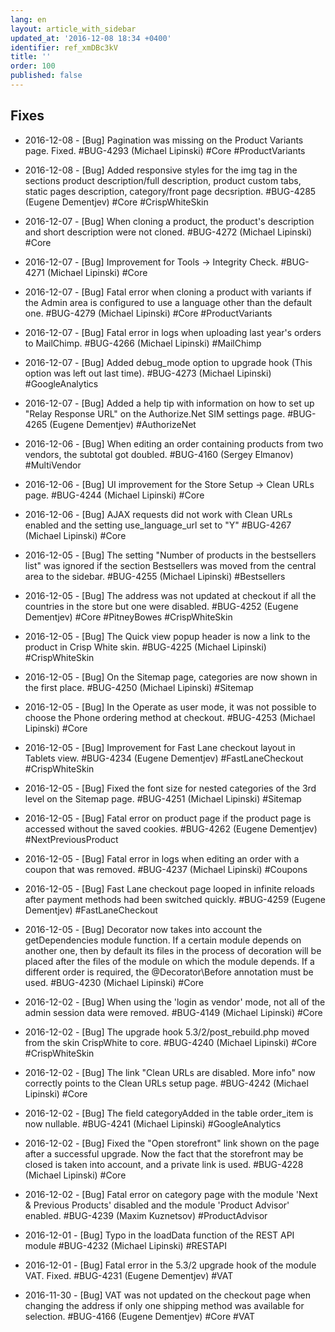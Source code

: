 ```yaml
---
lang: en
layout: article_with_sidebar
updated_at: '2016-12-08 18:34 +0400'
identifier: ref_xmDBc3kV
title: ''
order: 100
published: false
---
```

## Fixes

* 2016-12-08 - [Bug] Pagination was missing on the Product Variants page. Fixed. #BUG-4293 (Michael Lipinski) #Core #ProductVariants

* 2016-12-08 - [Bug] Added responsive styles for the img tag in the sections product description/full description, product custom tabs, static pages description, category/front page decsription. #BUG-4285 (Eugene Dementjev) #Core #CrispWhiteSkin

* 2016-12-07 - [Bug] When cloning a product, the product's description and short description were not cloned. #BUG-4272 (Michael Lipinski) #Core

* 2016-12-07 - [Bug] Improvement for Tools -> Integrity Check. #BUG-4271 (Michael Lipinski) #Core

* 2016-12-07 - [Bug] Fatal error when cloning a product with variants if the Admin area is configured to use a language other than the default one. #BUG-4279 (Michael Lipinski) #Core #ProductVariants

* 2016-12-07 - [Bug] Fatal error in logs when uploading last year's orders to MailChimp. #BUG-4266 (Michael Lipinski) #MailChimp

* 2016-12-07 - [Bug] Added debug_mode option to upgrade hook (This option was left out last time). #BUG-4273 (Michael Lipinski) #GoogleAnalytics

* 2016-12-07 - [Bug] Added a help tip with information on how to set up "Relay Response URL" on the Authorize.Net SIM settings page. #BUG-4265 (Eugene Dementjev) #AuthorizeNet

* 2016-12-06 - [Bug] When editing an order containing products from two vendors, the subtotal got doubled. #BUG-4160 (Sergey Elmanov) #MultiVendor

* 2016-12-06 - [Bug] UI improvement for the Store Setup -> Clean URLs page. #BUG-4244 (Michael Lipinski) #Core

* 2016-12-06 - [Bug] AJAX requests did not work with Clean URLs enabled and the setting use_language_url set to "Y" #BUG-4267 (Michael Lipinski) #Core

* 2016-12-05 - [Bug] The setting "Number of products in the bestsellers list" was ignored if the section Bestsellers was moved from the central area to the sidebar. #BUG-4255 (Michael Lipinski) #Bestsellers

* 2016-12-05 - [Bug] The address was not updated at checkout if all the countries in the store but one were disabled. #BUG-4252 (Eugene Dementjev) #Core #PitneyBowes #CrispWhiteSkin

* 2016-12-05 - [Bug] The Quick view popup header is now a link to the product in Crisp White skin. #BUG-4225 (Michael Lipinski) #CrispWhiteSkin

* 2016-12-05 - [Bug] On the Sitemap page, categories are now shown in the first place. #BUG-4250 (Michael Lipinski) #Sitemap

* 2016-12-05 - [Bug] In the Operate as user mode, it was not possible to choose the Phone ordering method at checkout. #BUG-4253 (Michael Lipinski) #Core

* 2016-12-05 - [Bug] Improvement for Fast Lane checkout layout in Tablets view. #BUG-4234 (Eugene Dementjev) #FastLaneCheckout #CrispWhiteSkin

* 2016-12-05 - [Bug] Fixed the font size for nested categories of the 3rd level on the Sitemap page. #BUG-4251 (Michael Lipinski) #Sitemap

* 2016-12-05 - [Bug] Fatal error on product page if the product page is accessed without the saved cookies. #BUG-4262 (Eugene Dementjev) #NextPreviousProduct

* 2016-12-05 - [Bug] Fatal error in logs when editing an order with a coupon that was removed. #BUG-4237 (Michael Lipinski) #Coupons

* 2016-12-05 - [Bug] Fast Lane checkout page looped in infinite reloads after payment methods had been switched quickly. #BUG-4259 (Eugene Dementjev) #FastLaneCheckout

* 2016-12-05 - [Bug] Decorator now takes into account the getDependencies module function. If a certain module depends on another one, then by default its files in the process of decoration will be placed after the files of the module on which the module depends. If a different order is required, the @Decorator\Before annotation must be used. #BUG-4230 (Michael Lipinski) #Core

* 2016-12-02 - [Bug] When using the 'login as vendor' mode, not all of the admin session data were removed. #BUG-4149 (Michael Lipinski) #Core

* 2016-12-02 - [Bug] The upgrade hook 5.3/2/post_rebuild.php moved from the skin CrispWhite to core. #BUG-4240 (Michael Lipinski) #Core #CrispWhiteSkin

* 2016-12-02 - [Bug] The link "Clean URLs are disabled. More info" now correctly points to the Clean URLs setup page. #BUG-4242 (Michael Lipinski) #Core

* 2016-12-02 - [Bug] The field categoryAdded in the table order_item is now nullable. #BUG-4241 (Michael Lipinski) #GoogleAnalytics

* 2016-12-02 - [Bug] Fixed the "Open storefront" link shown on the page after a successful upgrade. Now the fact that the storefront may be closed is taken into account, and a private link is used. #BUG-4228 (Michael Lipinski) #Core

* 2016-12-02 - [Bug] Fatal error on category page with the module 'Next & Previous Products' disabled and the module 'Product Advisor' enabled. #BUG-4239 (Maxim Kuznetsov) #ProductAdvisor

* 2016-12-01 - [Bug] Typo in the loadData function of the REST API module #BUG-4232 (Michael Lipinski) #RESTAPI

* 2016-12-01 - [Bug] Fatal error in the 5.3/2 upgrade hook of the module VAT. Fixed. #BUG-4231 (Eugene Dementjev) #VAT

* 2016-11-30 - [Bug] VAT was not updated on the checkout page when changing the address if only one shipping method was available for selection. #BUG-4166 (Eugene Dementjev) #Core #VAT



